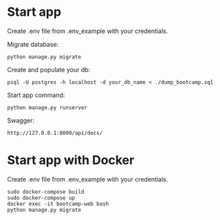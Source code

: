 


# Start app

Create .env file from .env_example with your credentials.

Migrate database:

    python manage.py migrate

Create and populate your db:

    psql -U postgres -h localhost -d your_db_name < ./dump_bootcamp.sql

Start app command:

    python manage.py runserver

Swagger:

    http://127.0.0.1:8000/api/docs/

# Start app with Docker
Create .env file from .env_example with your credentials.

    sudo docker-compose build
    sudo docker-compose up
    docker exec -it bootcamp-web bash
    python manage.py migrate


